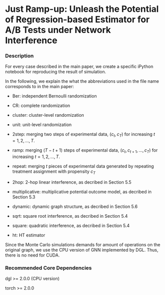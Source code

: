 # Just Ramp-up: Unleash the Potential of Regression-based Estimator for A/B Tests under Network Interference





### Description

For every case described in the main paper, we create a specific iPython notebook for reproducing the result of simulation. 

In the following, we explain the what the abbreviations used in the file name corresponds to in the main paper:

- Ber: independent Bernoulli randomization

- CR: complete randomization

- cluster: cluster-level randomization

- unit: unit-level randomization

- 2step: merging two steps of experimental data, $(c_t,c_T)$ for increasing $t=1,2,...,T$.

- ramp: merging $(T-t+1)$ steps of experimental data, $(c_t,c_{t+1},\dots,c_T)$ for increasing $t=1,2,...,T$.

- repeat: merging $t$ pieces of experimental data generated by repeating treatment assignment with propensity $c_T$

- 2hop: 2-hop linear interference, as decribed in Section 5.5

- multiplicative: multiplicative potential outcome model, as decribed in Section 5.3

- dynamic: dynamic graph structure, as decribed in Section 5.6

- sqrt: square root interference, as decribed in Section 5.4

- square: quadratic interference, as decribed in Section 5.4

- ht: HT estimator

  



Since the Monte Carlo simulations demands for amount of operations on the original graph, we use the CPU version of GNN implemented by DGL. Thus, there is no need for CUDA.





### Recommended Core Dependencies

dgl >= 2.0.0 (CPU version)

torch >= 2.0.0



